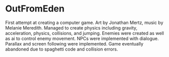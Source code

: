 # OutFromEden
First attempt at creating a computer game. Art by Jonathan Mertz, music by Melanie Meredith. Managed to create physics including gravity,
acceleration, physics, collisions, and jumping. Enemies were created as well as ai to control enemy movement. NPCs were implemented with
dialogue. Parallax and screen following were implemented. Game eventually abandoned due to spaghetti code and collision errors.
